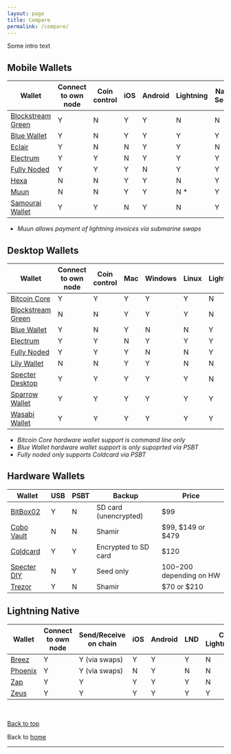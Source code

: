 ```yaml
---
layout: page
title: Compare
permalink: /compare/
---
```


Some intro text

## Mobile Wallets

| Wallet                                                                     | Connect to own node  | Coin control | iOS | Android | Lightning | Native Segwit | Tor |
|----------------------------------------------------------------------------|----------------------|--------------|-----|---------|-----------|---------------|-----|
| [Blockstream Green](https://bitcoinwallet.guide/mobile/#blockstream-green) |   Y                  |  N           |  Y  |   Y     |      N    |    N          |  Y  |
| [Blue Wallet](https://bitcoinwallet.guide/mobile/#blue-wallet)             |    Y                 |  N           |  Y  |    Y    |   Y       |    Y          |  N  |
| [Eclair](https://bitcoinwallet.guide/mobile/#eclair)                       |   Y                  |   N          |  N  |     Y   |    Y      |    N          |  N  |
| [Electrum](https://bitcoinwallet.guide/mobile/#electrum)                   |    Y                 |    Y         |  N  |   Y     |     Y     |     Y         |  Y  |
| [Fully Noded](https://bitcoinwallet.guide/mobile/#fully-noded)             |     Y                |     Y        |  Y  |    N    |    Y      |     Y         |  Y  |
| [Hexa](https://bitcoinwallet.guide/mobile/#hexa)                           |      N               |      N       |  Y  |     Y   |     N     |     Y         |  N  |
| [Muun](https://bitcoinwallet.guide/mobile/#muun)                           |       N              |       N      |   Y |    Y    |     N *   |      Y        |  N  |
| [Samourai Wallet](https://bitcoinwallet.guide/mobile/#samourai-wallet)     |        Y             |        Y     |   N |     Y   |     N     |     Y         |  Y  |


* *Muun allows payment of lightning invoices via submarine swaps*

## Desktop Wallets

| Wallet                                                                     | Connect to own node  | Coin control | Mac | Windows | Linux | Lightning  | HWW Support |
|----------------------------------------------------------------------------|----------------------|--------------|-----|---------|-------|------------|-------------|
| [Bitcoin Core](https://bitcoinwallet.guide/desktop/#bitcoin-core)          |   Y                  |  Y           |  Y  |   Y     |  Y    |    N       |  Y *        |
| [Blockstream Green](https://bitcoinwallet.guide/desktop/#blockstream-green)|   N                  |  N           |  Y  |   Y     |  Y    |    N       |  N          |
| [Blue Wallet](https://bitcoinwallet.guide/desktop/#blue-wallet)            |    Y                 |  N           |  Y  |    N    |   N   |    Y       |  Y *        |
| [Electrum](https://bitcoinwallet.guide/desktop/#electrum)                  |    Y                 |    Y         |  N  |   Y     |     Y |    Y       |  Y          |
| [Fully Noded](https://bitcoinwallet.guide/desktop/#fully-noded)            |     Y                |     Y        |  Y  |    N    |    N  |     Y      |  Y *        |
| [Lily Wallet](https://bitcoinwallet.guide/desktop/#lily-wallet)            |      N               |      N       |  Y  |     Y   |     N |     N      |  Y          |
| [Specter Desktop](https://bitcoinwallet.guide/desktop/#specter-desktop)    |       Y              |       Y      |   Y |    Y    | Y     |      N     |  Y          |
| [Sparrow Wallet](https://bitcoinwallet.guide/desktop/#sparrow-wallet)      |        Y             |        Y     |   Y |     Y   | Y     |     Y      |  Y          |
| [Wasabi Wallet](https://bitcoinwallet.guide/desktop/#wasabi-wallet)        |        Y             |        Y     |   Y |     Y   | Y     |     Y      |  Y          |

* *Bitcoin Core hardware wallet support is command line only* 
* *Blue Wallet hardware wallet support is only supoprted via PSBT* 
* *Fully noded only supports Coldcard via PSBT*

## Hardware Wallets

| Wallet                                                             | USB  | PSBT | Backup                  | Price                     | 
|--------------------------------------------------------------------|------|------|-------------------------|---------------------------|
| [BitBox02](https://bitcoinwallet.guide/hardware/#bitbox02)         |   Y  |  N   |  SD card (unencrypted)  | $99                       |
| [Cobo Vault](https://bitcoinwallet.guide/hardware/#cobo-vault)     |   N  |  N   |  Shamir                 | $99, $149 or $479         | 
| [Coldcard](https://bitcoinwallet.guide/hardware/#coldcard)         |   Y  |  Y   |  Encrypted to SD card   | $120                      |  
| [Specter DIY](https://bitcoinwallet.guide/hardware/#specter-diy)   |   N  |  Y   |  Seed only              | $100-$200 depending on HW |  
| [Trezor](https://bitcoinwallet.guide/hardware/#trezor)             |   Y  |  N   |  Shamir                 | $70 or $210               |

## Lightning Native

| Wallet                                                    | Connect to own node  | Send/Receive on chain | iOS | Android | LND | C Lightning | Eclair |
|-----------------------------------------------------------|----------------------|-----------------------|-----|---------|-----|-------------|--------|
| [Breez](https://bitcoinwallet.guide/lightning/#breez)     |   Y                  |  Y (via swaps)        |  Y  | Y       | Y   | N           | N      |
| [Phoenix](https://bitcoinwallet.guide/lightning/#phoenix) |   Y                  |  Y (via swaps)        |  N  | Y       | N   | N           | Y      |
| [Zap](https://bitcoinwallet.guide/lightning/#zap)         |   Y                  |  Y                    |  Y  | Y       | Y   | N           | N      |
| [Zeus](https://bitcoinwallet.guide/lightning/#zeus)       |   Y                  |  Y                    |  Y  | Y       | Y   | Y           | Y      |

<br/>

 <a href="#top">Back to top</a>

Back to [home](https://bitcoinwallet.guide)

***
 
